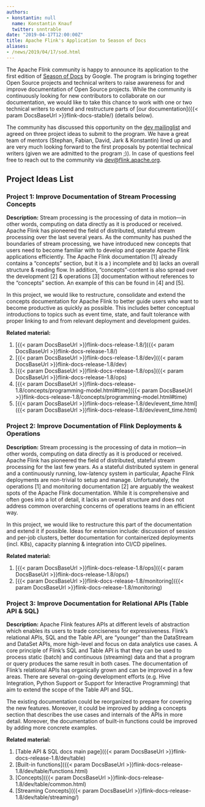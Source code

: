 ```yaml
---
authors:
- konstantin: null
  name: Konstantin Knauf
  twitter: snntrable
date: "2019-04-17T12:00:00Z"
title: Apache Flink's Application to Season of Docs
aliases:
- /news/2019/04/17/sod.html
---
```


The Apache Flink community is happy to announce its application to the first edition of [Season of Docs](https://developers.google.com/season-of-docs/) by Google. The program is bringing together Open Source projects and technical writers to raise awareness for and improve documentation of Open Source projects. While the community is continuously looking for new contributors to collaborate on our documentation, we would like to take this chance to work with one or two technical writers to extend and restructure parts of [our documentation]({{< param DocsBaseUrl >}}flink-docs-stable/) (details below).

The community has discussed this opportunity on the [dev mailinglist](https://lists.apache.org/thread.html/3c789b6187da23ad158df59bbc598543b652e3cfc1010a14e294e16a@%3Cdev.flink.apache.org%3E) and agreed on three project ideas to submit to the program. We have a great team of mentors (Stephan, Fabian, David, Jark & Konstantin) lined up and are very much looking forward to the first proposals by potential technical writers (given we are admitted to the program ;)). In case of questions feel free to reach out to the community via [dev@flink.apache.org](../../../../community.html#mailing-lists).

## Project Ideas List

### Project 1: Improve Documentation of Stream Processing Concepts

**Description:** Stream processing is the processing of data in motion―in other words, computing on data directly as it is produced or received. Apache Flink has pioneered the field of distributed, stateful stream processing over the last several years. As the community has pushed the boundaries of stream processing, we have introduced new concepts that users need to become familiar with to develop and operate Apache Flink applications efficiently.
The Apache Flink documentation \[1\] already contains a “concepts” section, but it is a ) incomplete and b) lacks an overall structure & reading flow. In addition, “concepts”-content is also spread over the development \[2\] & operations \[3\] documentation without references to the “concepts” section. An example of this can be found in \[4\] and \[5\].

In this project, we would like to restructure, consolidate and extend the concepts documentation for Apache Flink to better guide users who want to become productive as quickly as possible. This includes better conceptual introductions to topics such as event time, state, and fault tolerance with proper linking to and from relevant deployment and development guides.

**Related material:**

1. [{{< param DocsBaseUrl >}}flink-docs-release-1.8/]({{< param DocsBaseUrl >}}flink-docs-release-1.8/)
2. [{{< param DocsBaseUrl >}}flink-docs-release-1.8/dev]({{< param DocsBaseUrl >}}flink-docs-release-1.8/dev)
3. [{{< param DocsBaseUrl >}}flink-docs-release-1.8/ops]({{< param DocsBaseUrl >}}flink-docs-release-1.8/ops)
4. [{{< param DocsBaseUrl >}}flink-docs-release-1.8/concepts/programming-model.html#time]({{< param DocsBaseUrl >}}flink-docs-release-1.8/concepts/programming-model.html#time)
5. [{{< param DocsBaseUrl >}}flink-docs-release-1.8/dev/event_time.html]({{< param DocsBaseUrl >}}flink-docs-release-1.8/dev/event_time.html)

### Project 2: Improve Documentation of Flink Deployments & Operations

**Description:** Stream processing is the processing of data in motion―in other words, computing on data directly as it is produced or received. Apache Flink has pioneered the field of distributed, stateful stream processing for the last few years. As a stateful distributed system in general and a continuously running, low-latency system in particular, Apache Flink deployments are non-trivial to setup and manage.
Unfortunately, the operations \[1\] and monitoring documentation \[2\] are arguably the weakest spots of the Apache Flink documentation. While it is comprehensive and often goes into a lot of detail, it lacks an overall structure and does not address common overarching concerns of operations teams in an efficient way.

In this project, we would like to restructure this part of the documentation and extend it if possible. Ideas for extension include: discussion of session and per-job clusters, better documentation for containerized deployments (incl. K8s), capacity planning & integration into CI/CD pipelines.

**Related material:**

1. [{{< param DocsBaseUrl >}}flink-docs-release-1.8/ops]({{< param DocsBaseUrl >}}flink-docs-release-1.8/ops/)
2. [{{< param DocsBaseUrl >}}flink-docs-release-1.8/monitoring]({{< param DocsBaseUrl >}}flink-docs-release-1.8/monitoring)

### Project 3: Improve Documentation for Relational APIs (Table API & SQL)

**Description:** Apache Flink features APIs at different levels of abstraction which enables its users to trade conciseness for expressiveness. Flink’s relational APIs, SQL and the Table API, are “younger” than the DataStream and DataSet APIs, more high-level and focus on data analytics use cases. A core principle of Flink’s SQL and Table API is that they can be used to process static (batch) and continuous (streaming) data and that a program or query produces the same result in both cases.
The documentation of Flink’s relational APIs has organically grown and can be improved in a few areas. There are several on-going development efforts (e.g. Hive Integration, Python Support or Support for Interactive Programming) that aim to extend the scope of the Table API and SQL.

The existing documentation could be reorganized to prepare for covering the new features. Moreover, it could be improved by adding a concepts section that describes the use cases and internals of the APIs in more detail. Moreover, the documentation of built-in functions could be improved by adding more concrete examples.

**Related material:**

1. [Table API & SQL docs main page]({{< param DocsBaseUrl >}}flink-docs-release-1.8/dev/table)
2. [Built-in functions]({{< param DocsBaseUrl >}}flink-docs-release-1.8/dev/table/functions.html)
3. [Concepts]({{< param DocsBaseUrl >}}flink-docs-release-1.8/dev/table/common.html)
4. [Streaming Concepts]({{< param DocsBaseUrl >}}flink-docs-release-1.8/dev/table/streaming/)

